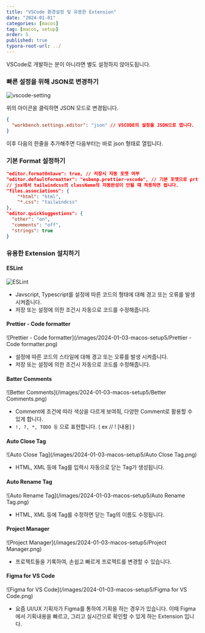 ```yaml
---
title: "VSCode 환경설정 및 유용한 Extension"
date: "2024-01-01"
categories: [macos]
tag: [macos, setup]
order: 5
published: true
typora-root-url: ../
---
```


VSCode로 개발하는 분이 아니라면 별도 설정하지 않아도됩니다.

### 빠른 설정을 위해 JSON로 변경하기

![vscode-setting](/images/2024-01-03-macos-setup5/vscode-setting.png)

위의 아이콘을 클릭하면 JSON 모드로 변경됩니다.

```json
{
  "workbench.settings.editor": "json" // VSCODE의 설정을 JSON으로 엽니다.
}
```

이후 다음의 한줄을 추가해주면 다음부터는 바로 json 형태로 열립니다.

### 기본 Format 설정하기

```json
"editor.formatOnSave": true, // 저장시 자동 포맷 여부
"editor.defaultFormatter": "esbenp.prettier-vscode", // 기본 포맷으로 prttier를 사용합니다.
// jsx에서 tailwindcss의 className의 자동완성이 안될 때 적용하면 됩니다.
"files.associations": {
	"*html": "html",
	"*.css": "tailwindcss"
},
"editor.quickSuggestions": {
  "other": "on",
  "comments": "off",
  "strings": true
}
```

### 유용한 Extension 설치하기

#### ESLint

![ESLint](/images/2024-01-03-macos-setup5/ESLint.png)

- Javscript, Typescript를 설정에 따른 코드의 형태에 대해 경고 또는 오류를 발생 시켜줍니다.
- 저장 또는 설정에 의한 조건시 자동으로 코드를 수정해줍니다.

#### Prettier - Code formatter

![Prettier - Code formatter](/images/2024-01-03-macos-setup5/Prettier - Code formatter.png)

- 설정에 따른 코드의 스타일에 대해 경고 또는 오류를 발생 시켜줍니다.
- 저장 또는 설정에 의한 조건시 자동으로 코드를 수정해줍니다.

#### Batter Comments

![Better Comments](/images/2024-01-03-macos-setup5/Better Comments.png)

- Comment에 조건에 따라 색상을 다르게 보여줘, 다양한 Comment로 활용할 수 있게 합니다.
- `!, ?, *, TODO 등` 으로 표현합니다. ( ex // ! [내용] )

#### Auto Close Tag

![Auto Close Tag](/images/2024-01-03-macos-setup5/Auto Close Tag.png)

- HTML, XML 등에 Tag를 입력시 자동으로 닫는 Tag가 생성됩니다.

#### Auto Rename Tag

![Auto Rename Tag](/images/2024-01-03-macos-setup5/Auto Rename Tag.png)

- HTML, XML 등에 Tag를 수정하면 닫는 Tag의 이름도 수정됩니다.

#### Project Manager

![Project Manager](/images/2024-01-03-macos-setup5/Project Manager.png)

- 프로젝트들을 기록하여, 손쉽고 빠르게 프로젝트를 변경할 수 있습니다.

#### Figma for VS Code

![Figma for VS Code](/images/2024-01-03-macos-setup5/Figma for VS Code.png)

- 요즘 UI/UX 기획자가 Figma를 통하여 기획을 하는 경우가 있습니다. 이때 Figma에서 기획내용을 빠르고, 그리고 실시간으로 확인할 수 있게 하는 Extension 입니다.
